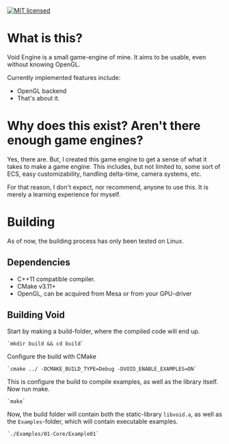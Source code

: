[![MIT licensed](https://img.shields.io/badge/license-MIT-blue.svg)](LICENSE.md)

# What is this?

Void Engine is a small game-engine of mine. It aims to be usable, even without knowing OpenGL.

Currently implemented features include:
* OpenGL backend
* That's about it.

# Why does this exist? Aren't there enough game engines?

Yes, there are. But, I created this game engine to get a sense of what it takes to make a game engine.
This includes, but not limited to, some sort of ECS, easy customizability, handling delta-time, camera systems, etc.

For that reason, I don't expect, nor recommend, anyone to use this. It is merely a learning experience for myself.

# Building

As of now, the building process has only been tested on Linux.

## Dependencies
* C++11 compatible compiler.
* CMake v3.11+
* OpenGL, can be acquired from Mesa or from your GPU-driver

## Building Void

Start by making a build-folder, where the compiled code will end up.

    `mkdir build && cd build`

Configure the build with CMake

    `cmake ../ -DCMAKE_BUILD_TYPE=Debug -DVOID_ENABLE_EXAMPLES=ON`

This is configure the build to compile examples, as well as the library itself. Now run make.

    `make`

Now, the build folder will contain both the static-library `libvoid.a`, as well as the `Examples`-folder, which will contain executable examples.

    `./Examples/01-Core/Example01`

